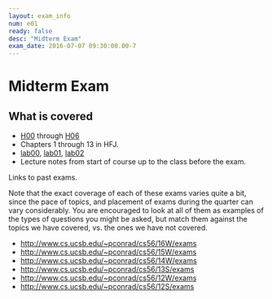 ```yaml
---
layout: exam_info
num: e01
ready: false
desc: "Midterm Exam"
exam_date: 2016-07-07 09:30:00.00-7
---
```


# Midterm Exam

## What is covered

* [H00](hwk/h00) through [H06](hwk/h06)
* Chapters 1 through 13 in HFJ.
* [lab00](lab/lab00), [lab01](lab/lab01), [lab02](lab/lab02)
* Lecture notes from start of course up to the class before the exam.

Links to past exams.   

Note that the exact coverage of each of these exams varies quite a bit, since the pace of topics, and placement of exams during the quarter can vary considerably.  You are encouraged to look at all of them as examples of the types of questions you might be asked, but
match them against the topics we have covered, vs. the ones we have not covered.

* http://www.cs.ucsb.edu/~pconrad/cs56/16W/exams 
* http://www.cs.ucsb.edu/~pconrad/cs56/15W/exams 
* http://www.cs.ucsb.edu/~pconrad/cs56/14W/exams  
* http://www.cs.ucsb.edu/~pconrad/cs56/13S/exams
* http://www.cs.ucsb.edu/~pconrad/cs56/12W/exams
* http://www.cs.ucsb.edu/~pconrad/cs56/12S/exams
